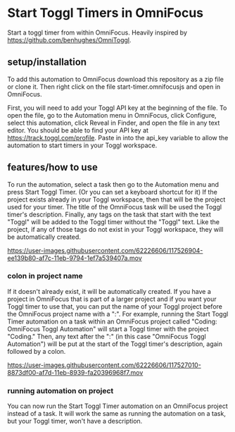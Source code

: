 # Start Toggl Timers in OmniFocus
Start a toggl timer from within OmniFocus. Heavily inspired by https://github.com/benhughes/OmniToggl.

## setup/installation
To add this automation to OmniFocus download this repository as a zip file or clone it. Then right click on the file start-timer.omnifocusjs and open in OmniFocus.

First, you will need to add your Toggl API key at the beginning of the file. To open the file, go to the Automation menu in OmniFocus, click Configure, select this automation, click Reveal in Finder, and open the file in any text editor. You should be able to find your API key at https://track.toggl.com/profile. Paste in into the api_key variable to allow the automation to start timers in your Toggl workspace.

## features/how to use
To run the automation, select a task then go to the Automation menu and press Start Toggl Timer. (Or you can set a keyboard shortcut for it) If the project exists already in your Toggl workspace, then that will be the project used for your timer. The title of the OmniFocus task will be used the Toggl timer's description. Finally, any tags on the task that start with the text "Toggl" will be added to the Toggl timer without the "Toggl" text. Like the project, if any of those tags do not exist in your Toggl workspace, they will be automatically created.

https://user-images.githubusercontent.com/62226606/117526904-ee139b80-af7c-11eb-9794-1ef7a539407a.mov

### colon in project name
If it doesn't already exist, it will be automatically created. If you have a project in OmniFocus that is part of a larger project and if you want your Toggl timer to use that, you can put the name of your Toggl project before the OmniFocus project name with a ":". For example, running the Start Toggl Timer automation on a task within an OmniFocus project called "Coding: OmniFocus Toggl Automation" will start a Toggl timer with the project "Coding." Then, any text after the ":" (in this case "OmniFocus Toggl Automation") will be put at the start of the Toggl timer's description, again followed by a colon.

https://user-images.githubusercontent.com/62226606/117527010-8873df00-af7d-11eb-8939-fa20396968f7.mov

### running automation on project
You can now run the Start Toggl Timer automation on an OmniFocus project instead of a task. It will work the same as running the automation on a task, but your Toggl timer, won't have a description.
